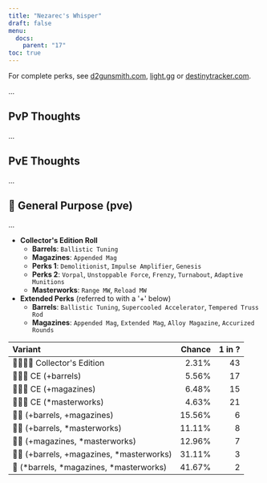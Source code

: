```yaml
---
title: "Nezarec's Whisper"
draft: false
menu:
  docs:
    parent: "17"
toc: true
---
```


For complete perks, see [d2gunsmith.com](https://d2gunsmith.com/w/254636484), [light.gg](https://www.light.gg/db/items/254636484) or [destinytracker.com](https://destinytracker.com/destiny-2/db/items/254636484).

...

## PvP Thoughts

...

## PvE Thoughts

...

## 👾 General Purpose (pve)

...

* **Collector's Edition Roll**
  * **Barrels**: `Ballistic Tuning`
  * **Magazines**: `Appended Mag`
  * **Perks 1**: `Demolitionist`, `Impulse Amplifier`, `Genesis`
  * **Perks 2**: `Vorpal`, `Unstoppable Force`, `Frenzy`, `Turnabout`, `Adaptive Munitions`
  * **Masterworks**: `Range MW`, `Reload MW`
* **Extended Perks** (referred to with a '+' below)
  * **Barrels**: `Ballistic Tuning`, `Supercooled Accelerator`, `Tempered Truss Rod`
  * **Magazines**: `Appended Mag`, `Extended Mag`, `Alloy Magazine`, `Accurized Rounds`

| Variant | Chance | 1 in ? |
|:-|-:|-:|
| 👾👾👾🌟 Collector's Edition | 2.31% | 43 |
| 👾👾👾 CE (+barrels) | 5.56% | 17 |
| 👾👾👾 CE (+magazines) | 6.48% | 15 |
| 👾👾👾 CE (*masterworks) | 4.63% | 21 |
| 👾👾 (+barrels, +magazines) | 15.56% | 6 |
| 👾👾 (+barrels, *masterworks) | 11.11% | 8 |
| 👾👾 (+magazines, *masterworks) | 12.96% | 7 |
| 👾👾 (+barrels, +magazines, *masterworks) | 31.11% | 3 |
| 👾 (*barrels, *magazines, *masterworks) | 41.67% | 2 |
